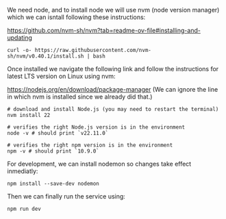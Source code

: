 We need node, and to install node we will use nvm (node version manager) which we can isntall following these instructions:

https://github.com/nvm-sh/nvm?tab=readme-ov-file#installing-and-updating

```
curl -o- https://raw.githubusercontent.com/nvm-sh/nvm/v0.40.1/install.sh | bash
```

Once installed we navigate the following link and follow the instructions for latest LTS version on Linux using nvm:

https://nodejs.org/en/download/package-manager (We can ignore the line in which nvm is installed since we already did that.)

```
# download and install Node.js (you may need to restart the terminal)
nvm install 22

# verifies the right Node.js version is in the environment
node -v # should print `v22.11.0`

# verifies the right npm version is in the environment
npm -v # should print `10.9.0`
```

For development, we can install nodemon so changes take effect inmediatly:

```
npm install --save-dev nodemon 
```

Then we can finally run the service using:

```
npm run dev
```